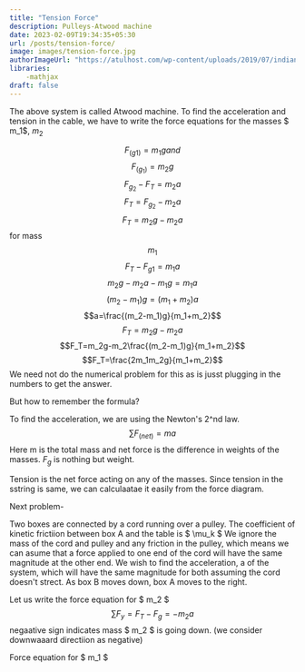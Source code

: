 ```yaml
---
title: "Tension Force"
description: Pulleys-Atwood machine
date: 2023-02-09T19:34:35+05:30
url: /posts/tension-force/
image: images/tension-force.jpg
authorImageUrl: "https://atulhost.com/wp-content/uploads/2019/07/indian-flag-full-hd-tricolour-flag-of-india-waving.jpg"
libraries:
    -mathjax
draft: false
---
```


The above system is called Atwood machine.
To find the acceleration and tension in the cable, we have to write the force equations for the masses $ m_1$, $m_2$

$$F_(g1)= m_1 g  and $$
$$F_(g_1)= m_2 g$$
$$F_{g_2}-F_T=m_2 a$$
$$F_T=F_{g_2}-m_2 a$$
$$F_T=m_2 g - m_2 a$$
for mass 
$$m_1$$
$$F_T - F_{g1} = m_1 a$$
$$m_2g-m_2a-m_1g = m_1a$$
$$(m_2-m_1)g = (m_1+m_2)a$$
$$a=\frac{(m_2-m_1)g}{m_1+m_2}$$
$$F_T=m_2g-m_2a$$
$$F_T=m_2g-m_2\frac{(m_2-m_1)g}{m_1+m_2}$$
$$F_T=\frac{2m_1m_2g}{m_1+m_2}$$
We need not do the numerical problem for this as is jusst plugging in the numbers to get the answer.

But how to remember the formula?

To find the acceleration, we are using the Newton's 2^nd law.
$$\sum{F_(net)}=ma$$
Here m is the total mass and net force is the difference in weights of the masses. $F_g$ is nothing but weight.

Tension is the net force acting on any of the masses. Since tension in the sstring is same, we can calculaatae it easily from the force diagram.


Next problem-

Two boxes are connected by a cord running over a pulley. The coefficient of kinetic frictiion between box A and the table is $ \mu_k $ We ignore the mass of the cord and pulley and any friction in the pulley, which means we can asume that a force applied to one end of the cord will have the same magnitude at the other end. We wish to find the acceleration, a of the system, which will have the same magnitude for both assuming the cord doesn't strect. As box B moves down, box A moves to the right.

Let us write the force equation for $ m_2 $
$$\sum{F_y}=F_T-F_g=-m_2a$$
negaative sign indicates mass $ m_2 $ is going down. (we consider downwaaard directiion as negative)

Force equation for $ m_1 $
